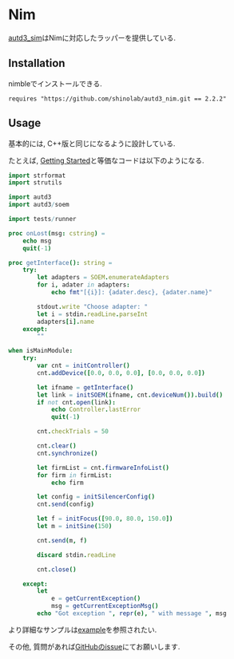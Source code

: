 # Nim

[autd3_sim](https://github.com/shinolab/autd3_nim)はNimに対応したラッパーを提供している.

## Installation

nimbleでインストールできる.

```
requires "https://github.com/shinolab/autd3_nim.git == 2.2.2"
```

## Usage

基本的には, C++版と同じになるように設計している.

たとえば, [Getting Started](../Users_Manual/getting_started.md)と等価なコードは以下のようになる.

```nim
import strformat
import strutils

import autd3
import autd3/soem

import tests/runner

proc onLost(msg: cstring) =
    echo msg
    quit(-1)

proc getInterface(): string =
    try:
        let adapters = SOEM.enumerateAdapters
        for i, adater in adapters:
            echo fmt"[{i}]: {adater.desc}, {adater.name}"

        stdout.write "Choose adapter: "
        let i = stdin.readLine.parseInt
        adapters[i].name
    except:
        ""

when isMainModule:
    try:
        var cnt = initController()
        cnt.addDevice([0.0, 0.0, 0.0], [0.0, 0.0, 0.0])

        let ifname = getInterface()
        let link = initSOEM(ifname, cnt.deviceNum()).build()
        if not cnt.open(link):
            echo Controller.lastError
            quit(-1)

        cnt.checkTrials = 50

        cnt.clear()
        cnt.synchronize()

        let firmList = cnt.firmwareInfoList()
        for firm in firmList:
            echo firm

        let config = initSilencerConfig()
        cnt.send(config)

        let f = initFocus([90.0, 80.0, 150.0])
        let m = initSine(150)

        cnt.send(m, f)

        discard stdin.readLine

        cnt.close()

    except:
        let
            e = getCurrentException()
            msg = getCurrentExceptionMsg()
        echo "Got exception ", repr(e), " with message ", msg

```

より詳細なサンプルは[example](https://github.com/shinolab/autd3_nim/tree/master/examples)を参照されたい.

その他, 質問があれば[GitHubのissue](https://github.com/shinolab/autd3_nim/issues)にてお願いします.
